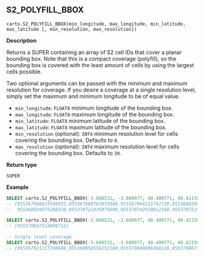 ## S2_POLYFILL_BBOX

```sql:signature
carto.S2_POLYFILL_BBOX(min_longitude, max_longitude, min_latitude, max_latitude [, min_resolution, max_resolution])
```

**Description**

Returns a SUPER containing an array of S2 cell IDs that cover a planar bounding box. Note that this is
a compact coverage (polyfill), so the bounding box is covered with the least amount of cells
by using the largest cells possible.

Two optional arguments can be passed with the minimum and maximum resolution for coverage. If you desire a
coverage at a single resolution level, simply set the maximum and minimum longitude to be of equal value.

* `min_longitude`: `FLOAT8` minimum longitude of the bounding box.
* `max_longitude`: `FLOAT8` maximum longitude of the bounding box.
* `min_latitude`: `FLOAT8` minimum latitude of the bounding box.
* `max_latitude`: `FLOAT8` maximum latitude of the bounding box.
* `min_resolution` (optional): `INT4` minimum resolution level for cells covering the bounding box. Defaults to `0`.
* `max_resolution` (optional): `INT4` maximum resolution level for cells covering the bounding box. Defaults to `30`.

**Return type**

`SUPER`

**Example**

```sql
SELECT carto.S2_POLYFILL_BBOX(-3.688531, -3.680077, 40.409771, 40.421501);
-- [955367986615549952,955367988763033600,955367994131742720,955368019096240128,
--  955368020975288320,955370721435975680,955370742910812160,955370751500746752]

SELECT carto.S2_POLYFILL_BBOX(-3.688531, -3.680077, 40.409771, 40.421501, 4, 8);
-- [955378847514099712]

-- Single level coverage
SELECT carto.S2_POLYFILL_BBOX(-3.688531, -3.680077, 40.409771, 40.421501, 12, 12);
-- [955367921117298688,955368058556252160,955370669896368128,955370807335321600]
```
